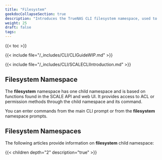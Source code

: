 ```yaml
---
title: "Filesystem"
geekdocCollapseSection: true
description: "Introduces the TrueNAS CLI filesystem namespace, used to access the acltemplate child namespace." 
weight: 25
draft: false
tags:
---
```


{{< toc >}}

{{< include file="/_includes/CLI/CLIGuideWIP.md" >}}

{{< include file="/_includes/CLI/SCALECLIIntroduction.md" >}}

## Filesystem Namespace

The **filesystem** namespace has one child namespace and is based on functions found in the SCALE API and web UI. 
It provides access to ACL or permission methods through the child namespace and its command.

You can enter commands from the main CLI prompt or from the **filesystem** namespace prompts.

## Filesystem Namespaces
The following articles provide information on **filesystem** child namespace:

{{< children depth="2" description="true" >}}
